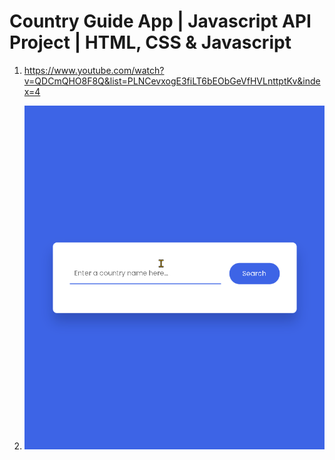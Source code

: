 # Country Guide App | Javascript API Project | HTML, CSS & Javascript

1. <https://www.youtube.com/watch?v=QDCmQHO8F8Q&list=PLNCevxogE3fiLT6bEObGeVfHVLnttptKv&index=4>

2. ![캡쳐](screenshot.gif)
